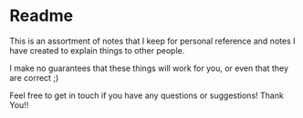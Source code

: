 # Readme

This is an assortment of notes that I keep for personal reference and notes I have created to explain
things to other people.

I make no guarantees that these things will work for you, or even that they are correct ;)

Feel free to get in touch if you have any questions or suggestions!
Thank You!!
